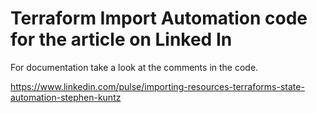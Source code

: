 # Terraform Import Automation code for the article on Linked In

For documentation take a look at the comments in the code.

https://www.linkedin.com/pulse/importing-resources-terraforms-state-automation-stephen-kuntz